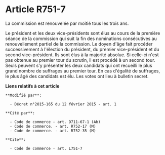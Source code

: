 # Article R751-7

La commission est renouvelée par moitié tous les trois ans.

Le président et les deux vice-présidents sont élus au cours de la première séance de la commission qui suit la fin des
nominations consécutives au renouvellement partiel de la commission. Le doyen d'âge fait procéder successivement à l'élection
du président, du premier vice-président et du second vice-président. Ils sont élus à la majorité absolue. Si celle-ci n'est
pas obtenue au premier tour du scrutin, il est procédé à un second tour. Seuls peuvent s'y présenter les deux candidats qui
ont recueilli le plus grand nombre de suffrages au premier tour. En cas d'égalité de suffrages, le plus âgé des candidats est
élu. Les votes ont lieu à bulletin secret.

**Liens relatifs à cet article**

	**Modifié par**:

	  - Décret n°2015-165 du 12 février 2015 - art. 1

	**Cité par**:

	  - Code de commerce - art. D711-67-1 (Ab)
	  - Code de commerce. - art. R752-17 (M)
	  - Code de commerce. - art. R752-35 (M)

	**Cite**:

	  - Code de commerce - art. L751-7
